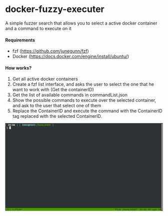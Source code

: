 # docker-fuzzy-executer
A simple fuzzer search that allows you to select a active docker container and a command to execute on it

#### Requirements

* fzf (https://github.com/junegunn/fzf)
* Docker (https://docs.docker.com/engine/install/ubuntu/)

#### How works?

1. Get all active docker containers
2. Create a fzf list interface, and asks the user to select the one that he want to work with (Get the containerID)
3. Get the list of available commands in commandList.json
4. Show the possible commands to execute over the selected container, and ask to the user that select one of them
5. Replace the ContainerID and execute the command with the ContainerID tag replaced with the selected ContainerID.

<img src="https://raw.githubusercontent.com/kb05/docker-fuzzy-executer/master/images/docker-fuzzy-executer.gif" width="560" height="280">